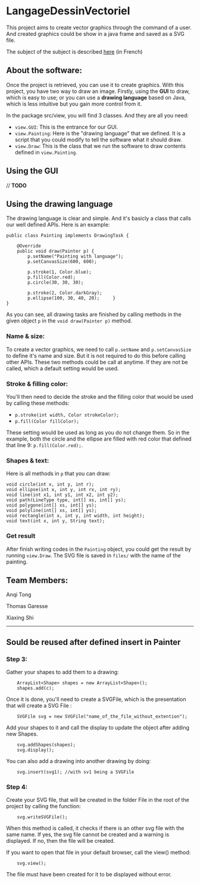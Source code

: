 # LangageDessinVectoriel

This project aims to create vector graphics through the command of a user. And created graphics could be show in a java frame and saved as a SVG file.

The subject of the subject is described [here](http://www.grall.name/teaching/softwareArchitecture/2016/project_vectorGraphics.html) (in French)

## About the software:

Once the project is retrieved, you can use it to create graphics. With this project, you have two way to draw an image. Firstly, using the **GUI** to draw, which is easy to use; or you can use a **drawing language** based on Java, which is less intuitive but you gain more control from it.

In the package src/view, you will find 3 classes. And they are all you need:

- `view.GUI`: This is the entrance for our GUI.
- `view.Painting`: Here is the "drawing language" that we defined. It is a script that you could modify to tell the software what it should draw.
- `view.Draw`: This is the class that we run the software to draw contents defined in `view.Painting`.

## Using the GUI

// **TODO**

## Using the drawing language

The drawing language is clear and simple. And it's basicly a class that calls our well defined APIs. Here is an example: 

	public class Painting implements DrawingTask {

	    @Override
	    public void draw(Painter p) {
	        p.setName("Painting with language");
	        p.setCanvasSize(600, 600);
	
	        p.stroke(1, Color.blue);
	        p.fill(Color.red);
	        p.circle(30, 30, 30);
	
	        p.stroke(2, Color.darkGray);
	        p.ellipse(100, 30, 40, 20);	    }
	}

As you can see, all drawing tasks are finished by calling methods in the given object `p` in the `void draw(Painter p)` method.

### Name & size:
To create a vector graphics, we need to call `p.setName` and `p.setCanvasSize` to define it's name and size. But it is not required to do this before calling other APIs. These two methods could be call at anytime. If they are not be called, which a default setting would be used.

### Stroke & filling color:
You'll then need to decide the stroke and the filling color that would be used by calling these methods:

- `p.stroke(int width, Color strokeColor);`
- `p.fill(Color fillColor);`

These setting would be used as long as you do not change them. So in the example, both the circle and the ellipse are filled with red color that defined that line 9: `p.fill(Color.red);`.

### Shapes & text:
Here is all methods in `p` that you can draw: 

    void circle(int x, int y, int r);
    void ellipse(int x, int y, int rx, int ry);
    void line(int x1, int y1, int x2, int y2);
    void path(LineType type, int[] xs, int[] ys);
    void polygone(int[] xs, int[] ys);
    void polyline(int[] xs, int[] ys);
    void rectangle(int x, int y, int width, int height);
    void text(int x, int y, String text);
    
### Get result
After finish writing codes in the `Painting` object, you could get the result by running  `view.Draw`. The SVG file is saved in `files/` with the name of the painting.

## Team Members:

Anqi Tong

Thomas Garesse

Xiaxing Shi

- - -
## Sould be reused after defined insert in Painter
### Step 3:
Gather your shapes to add them to a drawing:

		ArrayList<Shape> shapes = new ArrayList<Shape>();
		shapes.add(c);

Once it is done, you'll need to create a SVGFile, which is the presentation that will create a SVG File :

		SVGFile svg = new SVGFile("name_of_the_file_without_extention");
		
Add your shapes to it and call the display to update the object after adding new Shapes.

		svg.addShapes(shapes);
		svg.display();

You can also add a drawing into another drawing by doing:

		svg.insert(svg1); //with sv1 being a SVGFile
		

### Step 4:
Create your SVG file, that will be created in the folder File in the root of the project by calling the function:

		svg.writeSVGFile();
		
When this method is called, it checks if there is an other svg file with the same name. If yes, the svg file cannot be created and a warning is displayed. If no, then the file will be created.

If you want to open that file in your default browser, call the view() method:

		svg.view();
		
The file must have been created for it to be displayed without error.
